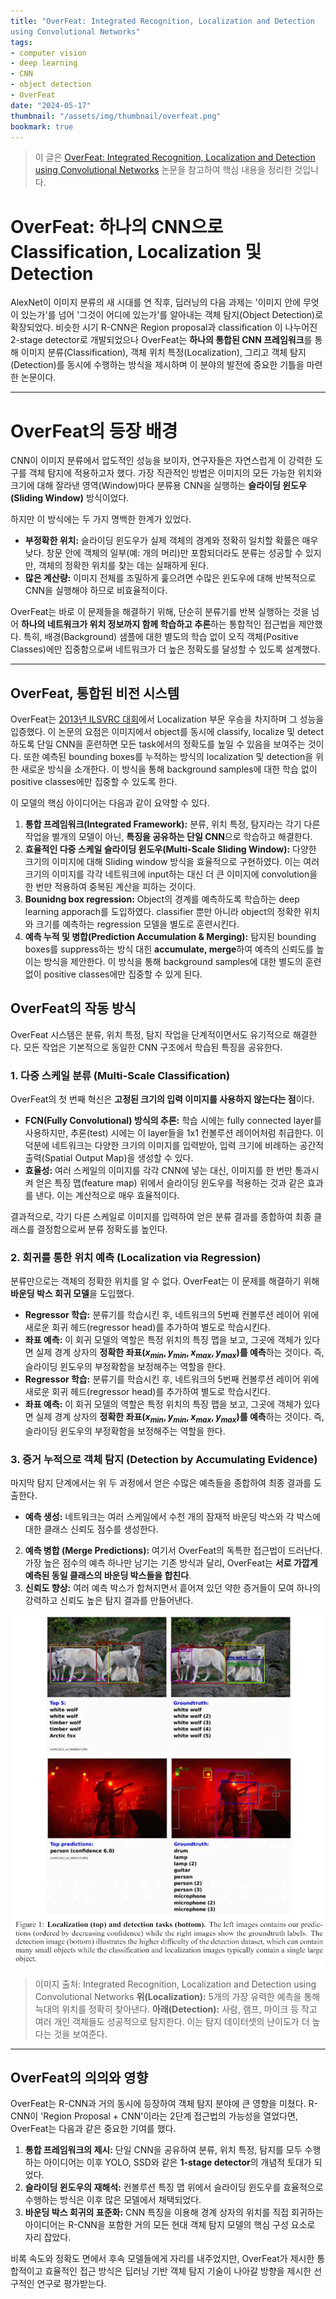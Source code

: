 ```yaml
---
title: "OverFeat: Integrated Recognition, Localization and Detection
using Convolutional Networks"
tags:
- computer vision
- deep learning
- CNN
- object detection
- OverFeat
date: "2024-05-17"
thumbnail: "/assets/img/thumbnail/overfeat.png"
bookmark: true
---
```


> 이 글은 [OverFeat: Integrated Recognition, Localization and Detection using Convolutional Networks](https://arxiv.org/abs/1312.6229) 논문을 참고하여 핵심 내용을 정리한 것입니다.

# OverFeat: 하나의 CNN으로 Classification, Localization 및 Detection

AlexNet이 이미지 분류의 새 시대를 연 직후, 딥러닝의 다음 과제는 '이미지 안에 무엇이 있는가'를 넘어 '그것이 어디에 있는가'를 알아내는 객체 탐지(Object Detection)로 확장되었다. 비슷한 시기 R-CNN은 Region proposal과 classification 이 나누어진 2-stage detector로 개발되었으나  OverFeat는 **하나의 통합된 CNN 프레임워크**를 통해 이미지 분류(Classification), 객체 위치 특정(Localization), 그리고 객체 탐지(Detection)를 동시에 수행하는 방식을 제시하며 이 분야의 발전에 중요한 기틀을 마련한 논문이다.

---
# OverFeat의 등장 배경

CNN이 이미지 분류에서 압도적인 성능을 보이자, 연구자들은 자연스럽게 이 강력한 도구를 객체 탐지에 적용하고자 했다.  가장 직관적인 방법은 이미지의 모든 가능한 위치와 크기에 대해 잘라낸 영역(Window)마다 분류용 CNN을 실행하는 **슬라이딩 윈도우(Sliding Window)** 방식이었다. 

하지만 이 방식에는 두 가지 명백한 한계가 있었다.

* **부정확한 위치:** 슬라이딩 윈도우가 실제 객체의 경계와 정확히 일치할 확률은 매우 낮다. 창문 안에 객체의 일부(예: 개의 머리)만 포함되더라도 분류는 성공할 수 있지만, 객체의 정확한 위치를 찾는 데는 실패하게 된다. 
* **많은 계산량:** 이미지 전체를 조밀하게 훑으려면 수많은 윈도우에 대해 반복적으로 CNN을 실행해야 하므로 비효율적이다.


OverFeat는 바로 이 문제들을 해결하기 위해, 단순히 분류기를 반복 실행하는 것을 넘어 **하나의 네트워크가 위치 정보까지 함께 학습하고 추론**하는 통합적인 접근법을 제안했다.  특히, 배경(Background) 샘플에 대한 별도의 학습 없이 오직 객체(Positive Classes)에만 집중함으로써 네트워크가 더 높은 정확도를 달성할 수 있도록 설계했다. 

---

## OverFeat, 통합된 비전 시스템

OverFeat는 [2013년 ILSVRC 대회](https://www.image-net.org/challenges/LSVRC/2013/results.php#loc)에서 Localization 부문 우승을 차지하며 그 성능을 입증했다. 이 논문의 요점은 이미지에서 object를 동시에 classify, localize 및 detect하도록 단일 CNN을 훈련하면 모든 task에서의 정확도를 높일 수 있음을 보여주는 것이다. 또한 예측된 bounding boxes를 누적하는 방식의 localization 및 detection을 위한 새로운 방식을 소개한다. 이 방식을 통해 background samples에 대한 학습 없이 positive classes에만 집중할 수 있도록 한다.

이 모델의 핵심 아이디어는 다음과 같이 요약할 수 있다.

1.  **통합 프레임워크(Integrated Framework):** 분류, 위치 특정, 탐지라는 각기 다른 작업을 별개의 모델이 아닌, **특징을 공유하는 단일 CNN**으로 학습하고 해결한다. 
2.  **효율적인 다중 스케일 슬라이딩 윈도우(Multi-Scale Sliding Window):** 다양한 크기의 이미지에 대해 Sliding window 방식을 효율적으로 구현하였다. 이는 여러 크기의 이미지를 각각 네트워크에 input하는 대신 더 큰 이미지에 convolution을 한 번만 적용하여 중복된 계산을 피하는 것이다.
3.  **Bounidng box regression:** Object의 경계를 예측하도록 학습하는 deep learning apporach를 도입하였다. classifier 뿐만 아니라 object의 정확한 위치와 크기를 예측하는 regression 모델을 별도로 훈련시킨다.
4.  **예측 누적 및 병합(Prediction Accumulation & Merging):** 탐지된 bounding boxes를 suppress하는 방식 대힌 **accumulate, merge**하여 예측의 신뢰도를 높이는 방식을 제안한다. 이 방식을 통해 background samples에 대한 별도의 훈련 없이 positive classes에만 집중할 수 있게 된다.


## OverFeat의 작동 방식

OverFeat 시스템은 분류, 위치 특정, 탐지 작업을 단계적이면서도 유기적으로 해결한다. 모든 작업은 기본적으로 동일한 CNN 구조에서 학습된 특징을 공유한다.


### 1. 다중 스케일 분류 (Multi-Scale Classification)

OverFeat의 첫 번째 혁신은 **고정된 크기의 입력 이미지를 사용하지 않는다는 점**이다.

* **FCN(Fully Convolutional) 방식의 추론:** 학습 시에는 fully connected layer를 사용하지만, 추론(test) 시에는 이 layer들을 1x1 컨볼루션 레이어처럼 취급한다.  이 덕분에 네트워크는 다양한 크기의 이미지를 입력받아, 입력 크기에 비례하는 공간적 출력(Spatial Output Map)을 생성할 수 있다. 
* **효율성:** 여러 스케일의 이미지를 각각 CNN에 넣는 대신, 이미지를 한 번만 통과시켜 얻은 특징 맵(feature map) 위에서 슬라이딩 윈도우를 적용하는 것과 같은 효과를 낸다.  이는 계산적으로 매우 효율적이다.

결과적으로, 각기 다른 스케일로 이미지를 입력하여 얻은 분류 결과를 종합하여 최종 클래스를 결정함으로써 분류 정확도를 높인다. 

### 2. 회귀를 통한 위치 예측 (Localization via Regression)

분류만으로는 객체의 정확한 위치를 알 수 없다. OverFeat는 이 문제를 해결하기 위해 **바운딩 박스 회귀 모델**을 도입했다.

* **Regressor 학습:** 분류기를 학습시킨 후, 네트워크의 5번째 컨볼루션 레이어 위에 새로운 회귀 헤드(regressor head)를 추가하여 별도로 학습시킨다.
* **좌표 예측:** 이 회귀 모델의 역할은 특정 위치의 특징 맵을 보고, 그곳에 객체가 있다면 실제 경계 상자의 **정확한 좌표($x_{min}, y_{min}, x_{max}, y_{max}$)를 예측**하는 것이다. 즉, 슬라이딩 윈도우의 부정확함을 보정해주는 역할을 한다.
* **Regressor 학습:** 분류기를 학습시킨 후, 네트워크의 5번째 컨볼루션 레이어 위에 새로운 회귀 헤드(regressor head)를 추가하여 별도로 학습시킨다. 
* **좌표 예측:** 이 회귀 모델의 역할은 특정 위치의 특징 맵을 보고, 그곳에 객체가 있다면 실제 경계 상자의 **정확한 좌표($x_{min}, y_{min}, x_{max}, y_{max}$)를 예측**하는 것이다.  즉, 슬라이딩 윈도우의 부정확함을 보정해주는 역할을 한다.

### 3. 증거 누적으로 객체 탐지 (Detection by Accumulating Evidence)

마지막 탐지 단계에서는 위 두 과정에서 얻은 수많은 예측들을 종합하여 최종 결과를 도출한다.

- **예측 생성:** 네트워크는 여러 스케일에서 수천 개의 잠재적 바운딩 박스와 각 박스에 대한 클래스 신뢰도 점수를 생성한다. 
2.  **예측 병합 (Merge Predictions):** 여기서 OverFeat의 독특한 접근법이 드러난다. 가장 높은 점수의 예측 하나만 남기는 기존 방식과 달리, OverFeat는 **서로 가깝게 예측된 동일 클래스의 바운딩 박스들을 합친다**.
3.  **신뢰도 향상:** 여러 예측 박스가 합쳐지면서 흩어져 있던 약한 증거들이 모여 하나의 강력하고 신뢰도 높은 탐지 결과를 만들어낸다. 

![OverFeat 결과 예시](/assets/img/OverFeat_example.png)
> 이미지 출처: Integrated Recognition, Localization and Detection using Convolutional Networks
> **위(Localization):** 5개의 가장 유력한 예측을 통해 늑대의 위치를 정확히 찾아낸다.
> **아래(Detection):** 사람, 램프, 마이크 등 작고 여러 개인 객체들도 성공적으로 탐지한다. 이는 탐지 데이터셋의 난이도가 더 높다는 것을 보여준다. 

---

## OverFeat의 의의와 영향

OverFeat는 R-CNN과 거의 동시에 등장하여 객체 탐지 분야에 큰 영향을 미쳤다. R-CNN이 'Region Proposal + CNN'이라는 2단계 접근법의 가능성을 열었다면, OverFeat는 다음과 같은 중요한 기여를 했다.

1.  **통합 프레임워크의 제시:** 단일 CNN을 공유하여 분류, 위치 특정, 탐지를 모두 수행하는 아이디어는 이후 YOLO, SSD와 같은 **1-stage detector**의 개념적 토대가 되었다. 
2.  **슬라이딩 윈도우의 재해석:** 컨볼루션 특징 맵 위에서 슬라이딩 윈도우를 효율적으로 수행하는 방식은 이후 많은 모델에서 채택되었다. 
3.  **바운딩 박스 회귀의 표준화:** CNN 특징을 이용해 경계 상자의 위치를 직접 회귀하는 아이디어는 R-CNN을 포함한 거의 모든 현대 객체 탐지 모델의 핵심 구성 요소로 자리 잡았다. 

비록 속도와 정확도 면에서 후속 모델들에게 자리를 내주었지만, OverFeat가 제시한 통합적이고 효율적인 접근 방식은 딥러닝 기반 객체 탐지 기술이 나아갈 방향을 제시한 선구적인 연구로 평가받는다.